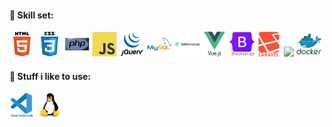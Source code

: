 #### 🎩 Skill set:
<div>
  <img src="./html5-original-wordmark.svg" width="40" heigh="40" />
  <img src="./css3-original-wordmark.svg" width="40" heigh="40" />
  <img src="./php-original.svg" width="40" heigh="40" />
  <img src="./javascript-original.svg" width="40" heigh="40" />
  <img src="./jquery-original-wordmark.svg" width="40" heigh="40" />
  <img src="./mysql-original-wordmark.svg" width="40" heigh="40" />
  <img src="./tailwindcss-original-wordmark.svg" width="40" heigh="40" />
  <img src="./vuejs-original-wordmark.svg" width="40" heigh="40" />
  <img src="./bootstrap-original-wordmark.svg" width="40" heigh="40" />
  <img src="./laravel-plain-wordmark.svg" width="40" heigh="40" />
  <img src="./vuetify-origina.svg" width="40" heigh="40" />
  <img src="./docker-original-wordmark.svg" width="40" heigh="40" />
</div>

#### 🔨 Stuff i like to use:
<div>
  <img src="./vscode-original-wordmark.svg" width="40" height="40" />
  <img src="./linux-original.svg" width="40" height="40" />
</div>
